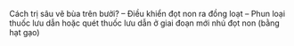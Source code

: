 Cách trị sâu vẽ bùa trên bưởi?
– Điều khiển đọt non ra đồng loạt
– Phun loại thuốc lưu dẫn hoặc quét thuốc lưu dẫn ở giai đoạn mới nhú đọt non (bằng hạt gạo)

